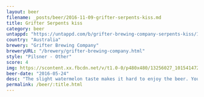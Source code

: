 ```yaml
---
layout: beer
filename: _posts/beer/2016-11-09-grifter-serpents-kiss.md
title: Grifter Serpents kiss
category: beer
untappd: "https://untappd.com/b/grifter-brewing-company-serpents-kiss/1264865"
country: "Australia"
brewery: "Grifter Brewing Company"
breweryURL: "/brewery/grifter-brewing-company.html"
style: "Pilsner - Other"
score: 4
img: https://scontent.xx.fbcdn.net/v/t1.0-0/p480x480/13256027_10154147277688745_7034538653078229756_n.jpg?oh=a97a42fb53eb348c61171fa78b275576&oe=5A193778
beer-date: "2016-05-24"
desc: "The slight watermelon taste makes it hard to enjoy the beer. You get used to it but there's not a lot of reason to"
permalink: /beer/:title.html
---
```

